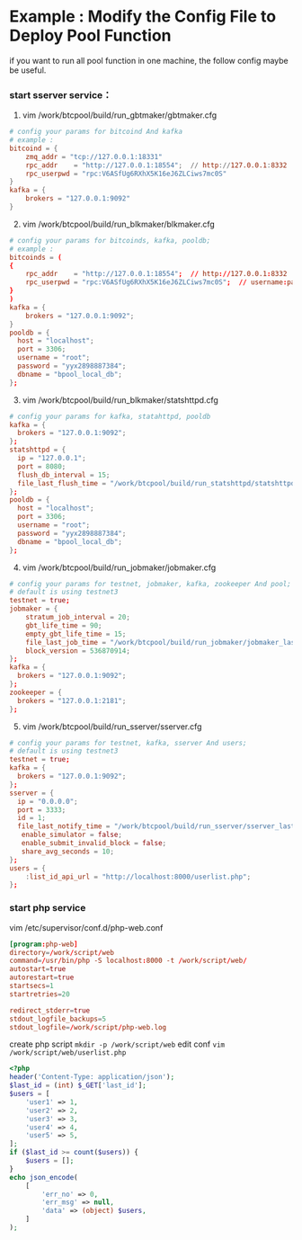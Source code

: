 # Example : Modify the Config File to Deploy Pool Function
if you want to run all pool function in one machine, the follow config maybe be useful.

### start sserver service：
1. vim  /work/btcpool/build/run_gbtmaker/gbtmaker.cfg
```conf
# config your params for bitcoind And kafka
# example : 
bitcoind = {
    zmq_addr = "tcp://127.0.0.1:18331"
    rpc_addr    = "http://127.0.0.1:18554";  // http://127.0.0.1:8332
    rpc_userpwd = "rpc:V6ASfUg6RXhX5K16eJ6ZLCiws7mc0S"
}
kafka = {
    brokers = "127.0.0.1:9092"
}
```

2. vim  /work/btcpool/build/run_blkmaker/blkmaker.cfg
```conf
# config your params for bitcoinds, kafka, pooldb;
# example :
bitcoinds = (
{
    rpc_addr    = "http://127.0.0.1:18554";  // http://127.0.0.1:8332
    rpc_userpwd = "rpc:V6ASfUg6RXhX5K16eJ6ZLCiws7mc0S";  // username:password
}
)
kafka = {
    brokers = "127.0.0.1:9092";
}
pooldb = {
  host = "localhost";
  port = 3306;
  username = "root";
  password = "yyx2898887384";
  dbname = "bpool_local_db";
};
```

3. vim  /work/btcpool/build/run_blkmaker/statshttpd.cfg
```conf
# config your params for kafka, statahttpd, pooldb
kafka = {
  brokers = "127.0.0.1:9092";
};
statshttpd = {
  ip = "127.0.0.1";
  port = 8080;
  flush_db_interval = 15;
  file_last_flush_time = "/work/btcpool/build/run_statshttpd/statshttpd_lastflushtime.txt";
};
pooldb = {
  host = "localhost";
  port = 3306;
  username = "root";
  password = "yyx2898887384";
  dbname = "bpool_local_db";
};
```

4. vim /work/btcpool/build/run_jobmaker/jobmaker.cfg
```conf
# config your params for testnet, jobmaker, kafka, zookeeper And pool;
# default is using testnet3
testnet = true;
jobmaker = {
    stratum_job_interval = 20;
    gbt_life_time = 90;
    empty_gbt_life_time = 15;
    file_last_job_time = "/work/btcpool/build/run_jobmaker/jobmaker_lastjobtime.txt";
    block_version = 536870914;
};
kafka = {
  brokers = "127.0.0.1:9092";
};
zookeeper = {
  brokers = "127.0.0.1:2181";
};
```

5. vim /work/btcpool/build/run_sserver/sserver.cfg
```conf
# config your params for testnet, kafka, sserver And users;
# default is using testnet3
testnet = true;
kafka = {
  brokers = "127.0.0.1:9092";
};
sserver = {
  ip = "0.0.0.0";
  port = 3333;
  id = 1;
  file_last_notify_time = "/work/btcpool/build/run_sserver/sserver_lastnotifytime.txt";
   enable_simulator = false;
   enable_submit_invalid_block = false;
   share_avg_seconds = 10;
};
users = {
    :list_id_api_url = "http://localhost:8000/userlist.php";
};
```

### start php service
vim /etc/supervisor/conf.d/php-web.conf
```conf
[program:php-web]
directory=/work/script/web
command=/usr/bin/php -S localhost:8000 -t /work/script/web/
autostart=true
autorestart=true
startsecs=1
startretries=20

redirect_stderr=true
stdout_logfile_backups=5
stdout_logfile=/work/script/php-web.log
```
create php script 
`mkdir -p /work/script/web`
edit conf
`vim /work/script/web/userlist.php`
```php
<?php
header('Content-Type: application/json');
$last_id = (int) $_GET['last_id'];
$users = [
    'user1' => 1,
    'user2' => 2,
    'user3' => 3,
    'user4' => 4,
    'user5' => 5,
];
if ($last_id >= count($users)) {
    $users = [];
}
echo json_encode(
    [
        'err_no' => 0,
        'err_msg' => null,
        'data' => (object) $users,
    ]
);
```


    


